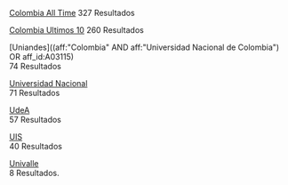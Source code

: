 
[Colombia All Time](https://ui.adsabs.harvard.edu/search/filter_property_fq_property=AND&filter_property_fq_property=property%3A%22refereed%22&fq=%7B!type%3Daqp%20v%3D%24fq_database%7D&fq=%7B!type%3Daqp%20v%3D%24fq_property%7D&fq_database=(*%3A*%20NOT%20database%3A%22physics%22%20NOT%20database%3A%22general%22)&fq_property=(property%3A%22refereed%22)&q=aff%3A%22Colombia%22&sort=date%20desc%2C%20bibcode%20desc&p_=0)   
327 Resultados

[Colombia Ultimos 10](https://ui.adsabs.harvard.edu/search/filter_property_fq_property=AND&filter_property_fq_property=property%3A%22refereed%22&fq=%7B!type%3Daqp%20v%3D%24fq_database%7D&fq=%7B!type%3Daqp%20v%3D%24fq_property%7D&fq_database=(*%3A*%20NOT%20database%3A%22physics%22%20NOT%20database%3A%22general%22)&fq_property=(property%3A%22refereed%22)&q=((aff%3A%22Colombia%22)%20AND%20year%3A2010-2020)&sort=date%20desc%2C%20bibcode%20desc&p_=0)  
260 Resultados

[Uniandes]((aff:"Colombia" AND aff:"Universidad Nacional de Colombia") OR aff_id:A03115)   
74 Resultados

[Universidad Nacional](https://ui.adsabs.harvard.edu/search/filter_property_fq_property=AND&filter_property_fq_property=property%3A%22refereed%22&fq=%7B!type%3Daqp%20v%3D%24fq_database%7D&fq=%7B!type%3Daqp%20v%3D%24fq_property%7D&fq_database=((database%3A%22astronomy%22)%20NOT%20database%3A%22physics%22%20NOT%20database%3A%22general%22)&fq_property=(property%3A%22refereed%22)&q=aff%3A%22Colombia%22%20AND%20aff%3A%22Universidad%20Nacional%20de%20Colombia%22&sort=date%20desc%2C%20bibcode%20desc&p_=0)   
71 Resultados 

[UdeA](https://ui.adsabs.harvard.edu/search/filter_property_fq_property=AND&filter_property_fq_property=property%3A%22refereed%22&fq=%7B!type%3Daqp%20v%3D%24fq_database%7D&fq=%7B!type%3Daqp%20v%3D%24fq_property%7D&fq_database=((database%3A%22astronomy%22)%20NOT%20database%3A%22physics%22%20NOT%20database%3A%22general%22)&fq_property=(property%3A%22refereed%22)&q=(aff%3A%22Colombia%22%20AND%20aff%3A%22Universidad%20de%20Antioquia%22%20)%20OR%20aff_id%3AA03104%09&sort=date%20desc%2C%20bibcode%20desc&p_=0)   
57 Resultados

[UIS](https://ui.adsabs.harvard.edu/search/filter_property_fq_property=AND&filter_property_fq_property=property%3A%22refereed%22&fq=%7B!type%3Daqp%20v%3D%24fq_database%7D&fq=%7B!type%3Daqp%20v%3D%24fq_property%7D&fq_database=((database%3A%22astronomy%22)%20NOT%20database%3A%22physics%22%20NOT%20database%3A%22general%22)&fq_property=(property%3A%22refereed%22)&q=aff%3A%22Colombia%22%20AND%20aff%3A%22Universidad%20Industrial%20de%20Santander%22&sort=date%20desc%2C%20bibcode%20desc&p_=0)   
40 Resultados 

[Univalle](https://ui.adsabs.harvard.edu/search/filter_property_fq_property=AND&filter_property_fq_property=property%3A%22refereed%22&fq=%7B!type%3Daqp%20v%3D%24fq_database%7D&fq=%7B!type%3Daqp%20v%3D%24fq_property%7D&fq_database=((database%3A%22astronomy%22)%20NOT%20database%3A%22physics%22%20NOT%20database%3A%22general%22)&fq_property=(property%3A%22refereed%22)&q=aff%3A%22Colombia%22%20AND%20aff%3A%22Universidad%20del%20Valle%22&sort=date%20desc%2C%20bibcode%20desc&p_=0)  
8 Resultados.
